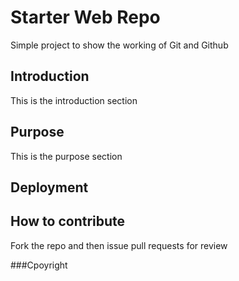 # Starter Web Repo

Simple project to show the working of Git and Github

## Introduction

This is the introduction section

## Purpose

This is the purpose section

## Deployment

## How to contribute

Fork the repo and then issue pull requests for review

###Cpoyright
